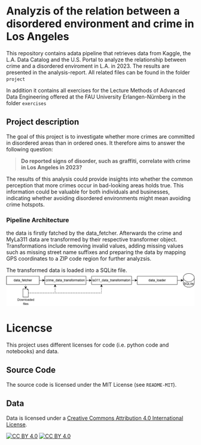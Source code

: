 # Analyzis of the relation between a disordered environment and crime in Los Angeles
This repository contains adata pipeline that retrieves data from Kaggle, the L.A. Data Catalog and the U.S. Portal to analyze the relationship between crime and a disordered enviroment in L.A. in 2023.
The results are presented in the analysis-report. All related files can be found in the folder `project`

In addition it contains all exercises for the Lecture Methods of Advanced Data Engineering offered at the FAU University Erlangen-Nürnberg in the folder `exercises`

## Project description
The goal of this project is to investigate whether more crimes are committed in disordered areas than in ordered ones. It therefore aims to answer the following question:

> **Do reported signs of disorder, such as graffiti, correlate with crime in Los Angeles in 2023?**

The results of this analysis could provide insights into whether the common perception that more crimes occur in bad-looking areas holds true. This information could be valuable for both individuals and businesses, indicating whether avoiding disordered environments might mean avoiding crime hotspots.

### Pipeline Architecture
the data is firstly fatched by the data_fetcher. Afterwards the crime and MyLa311 data are transformed by their respective transformer object. 
Transformations include removing invalid values, adding missing values such as missing street name suffixes and preparing the data by mapping GPS coordinates to a ZIP code region for further analyzsis.

The transformed data is loaded into a SQLite file.
![Pipeline architecture](data-pipeline.jpg)

# Licencse
This project uses different licenses for code (i.e. python code and notebooks) and data.

## Source Code 
The source code is licensed under the MIT License (see `README-MIT`).

## Data 

Data is licensed  under a 
[Creative Commons Attribution 4.0 International License][cc-by].

[![CC BY 4.0][cc-by-shield]][cc-by]
[![CC BY 4.0][cc-by-image]][cc-by]

[cc-by]: http://creativecommons.org/licenses/by/4.0/
[cc-by-image]: https://i.creativecommons.org/l/by/4.0/88x31.png
[cc-by-shield]: https://img.shields.io/badge/License-CC%20BY%204.0-lightgrey.svg
